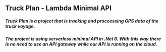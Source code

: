 ## Truck Plan - Lambda Minimal API
##### Truck Plan is a project that is tracking and proccessing GPS data of the truck voyage. 
##### The project is using serverless minimal API in .Net 6. With this way there is no need to use an API gateway while our API is running on the cloud.

